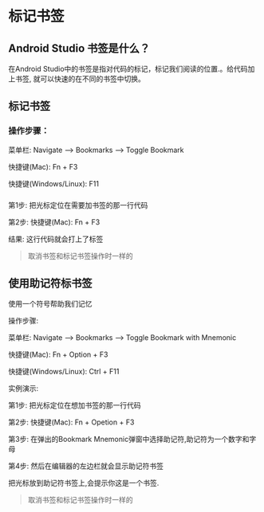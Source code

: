 # 标记书签

## Android Studio 书签是什么？

在Android Studio中的书签是指对代码的标记，标记我们阅读的位置.。给代码加上书签, 就可以快速的在不同的书签中切换。

## 标记书签

### 操作步骤：

菜单栏: Navigate —&gt; Bookmarks —&gt; Toggle Bookmark

快捷键\(Mac\): Fn + F3

快捷键\(Windows\/Linux\): F11

### 

第1步: 把光标定位在需要加书签的那一行代码

第2步: 快捷键\(Mac\): Fn + F3

结果: 这行代码就会打上了标签

> 取消书签和标记书签操作时一样的

## 使用助记符标书签

使用一个符号帮助我们记忆

操作步骤:

菜单栏: Navigate —&gt; Bookmarks —&gt; Toggle Bookmark with Mnemonic

快捷键\(Mac\): Fn + Option + F3

快捷键\(Windows\/Linux\): Ctrl + F11

实例演示:

第1步: 把光标定位在想加书签的那一行代码

第2步: 快捷键\(Mac\): Fn + Opetion + F3

第3步: 在弹出的Bookmark Mnemonic弹窗中选择助记符,助记符为一个数字和字母

第4步: 然后在编辑器的左边栏就会显示助记符书签

把光标放到助记符书签上,会提示你这是一个书签.

> 取消书签和标记书签操作时一样的

## 

